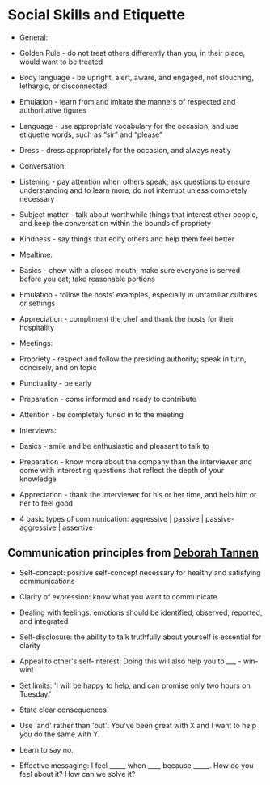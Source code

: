 
# Social Skills and Etiquette

* General:

* Golden Rule - do not treat others differently than you, in their place, would want to be treated
* Body language - be upright, alert, aware, and engaged, not slouching, lethargic, or disconnected
* Emulation - learn from and imitate the manners of respected and authoritative figures
* Language - use appropriate vocabulary for the occasion, and use etiquette words, such as “sir” and “please”
* Dress - dress appropriately for the occasion, and always neatly

* Conversation:

* Listening - pay attention when others speak; ask questions to ensure understanding and to learn more; do not interrupt unless completely necessary
* Subject matter - talk about worthwhile things that interest other people, and keep the conversation within the bounds of propriety
* Kindness - say things that edify others and help them feel better

* Mealtime:

* Basics - chew with a closed mouth; make sure everyone is served before you eat; take reasonable portions
* Emulation - follow the hosts’ examples, especially in unfamiliar cultures or settings
* Appreciation - compliment the chef and thank the hosts for their hospitality

* Meetings:

* Propriety - respect and follow the presiding authority; speak in turn, concisely, and on topic
* Punctuality - be early
* Preparation - come informed and ready to contribute
* Attention - be completely tuned in to the meeting

* Interviews:

* Basics - smile and be enthusiastic and pleasant to talk to
* Preparation - know more about the company than the interviewer and come with interesting questions that reflect the depth of your knowledge
* Appreciation - thank the interviewer for his or her time, and help him or her to feel good
* 4 basic types of communication: aggressive | passive | passive-aggressive | assertive

## Communication principles from [Deborah Tannen](https://en.wikipedia.org/wiki/Deborah_Tannen)

* Self-concept: positive self-concept necessary for healthy and satisfying communications
* Clarity of expression: know what you want to communicate
* Dealing with feelings: emotions should be identified, observed, reported, and integrated
* Self-disclosure: the ability to talk truthfully about yourself is essential for clarity
* Appeal to other's self-interest: Doing this will also help you to ___ - win-win!
* Set limits: 'I will be happy to help, and can promise only two hours on Tuesday.'
* State clear consequences
* Use 'and' rather than 'but': You've been great with X and I want to help you do the same with Y.
* Learn to say no.

* Effective messaging: I feel _____ when ____ because _____. How do you feel about it? How can we solve it?

